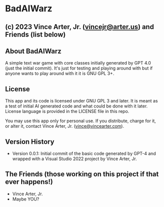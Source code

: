 # BadAIWarz
## (c) 2023 Vince Arter, Jr. (vincejr@arter.us) and Friends (list below)

## About BadAIWarz
A simple text war game with core classes initially generated by GPT 4.0 (just the initial commit). It's just for testing and playing around with but if anyone wants to play around with it it is GNU GPL 3+.

## License
This app and its code is licensed under GNU GPL 3 and later. It is meant as a test of initial AI generated code and what could be done with it later. License language is provided in the LICENSE file in this repo. 

You may use this app only for personal use. If you distribute, charge for it, or alter it, contact Vince Arter, Jr. (vince@vincearter.com).

## Version History
* Version 0.0.1: Initial commit of the basic code generated by GPT-4 and wrapped with a Visual Studio 2022 project by Vince Arter, Jr.

## The Friends (those working on this project if that ever happens!)
* Vince Arter, Jr.
* Maybe YOU?
